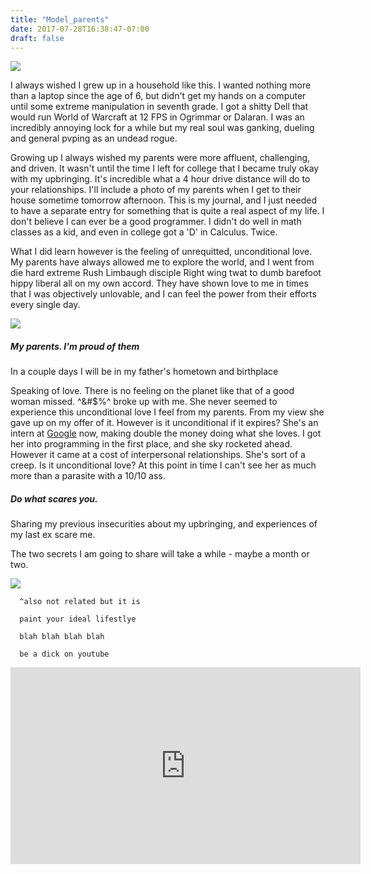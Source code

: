 ```yaml
---
title: "Model_parents"
date: 2017-07-28T16:38:47-07:00
draft: false
---
```


<img src="/images/model_parents.png">

I always wished I grew up in a household like this. I wanted nothing more than a laptop since the age of 6, but didn't get my hands on a computer until some extreme manipulation in seventh grade. I got a shitty Dell that would run World of Warcraft at 12 FPS in Ogrimmar or Dalaran. I was an incredibly annoying lock for a while but my real soul was ganking, dueling and general pvping as an undead rogue.

Growing up I always wished my parents were more affluent, challenging, and driven. It wasn't until the time I left for college that I became truly okay with my upbringing. It's incredible what a 4 hour drive distance will do to your relationships. I'll include a photo of my parents when I get to their house sometime tomorrow afternoon. This is my journal, and I just needed to have a separate entry for something that is quite a real aspect of my life. I don't believe I can ever be a good programmer. I didn't do well in math classes as a kid, and even in college got a 'D' in Calculus. Twice.

What I did learn however is the feeling of unrequitted, unconditional love. My parents have always allowed me to explore the world, and I went from die hard extreme Rush Limbaugh disciple Right wing twat to dumb barefoot hippy liberal all on my own accord. They have shown love to me in times that I was objectively unlovable, and I can feel the power from their efforts every single day.


<img src="/images/model_parents2.jpg">



##### My parents. I'm proud of them


In a couple days I will be in my father's hometown and birthplace

Speaking of love. There is no feeling on the planet like that of a good woman missed. ^&#$%^ broke up with me. She never seemed to experience this unconditional love I feel from my parents. From my view she gave up on my offer of it. However is it unconditional if it expires? She's an intern at [Google](https://google.com) now, making double the money doing what she loves. I got her into programming in the first place, and she sky rocketed ahead. However it came at a cost of interpersonal relationships. She's sort of a creep. Is it unconditional love? At this point in time I can't see her as much more than a parasite with a 10/10 ass.


##### Do what scares you.

Sharing my previous insecurities about my upbringing, and experiences of my last ex scare me.

The two secrets I am going to share will take a while - maybe a month or two.

<img src="/images/2017-08-01 23.48.50.jpg">

```
  ^also not related but it is

  paint your ideal lifestlye

  blah blah blah blah

  be a dick on youtube
```

<iframe width="560" height="315" src="https://www.youtube.com/embed/29HyfgJjGE8" frameborder="0" allow="autoplay; encrypted-media" allowfullscreen></iframe>
